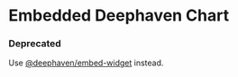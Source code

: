 # Embedded Deephaven Chart

### Deprecated

Use [@deephaven/embed-widget](https://www.npmjs.com/package/@deephaven/embed-widget) instead.
